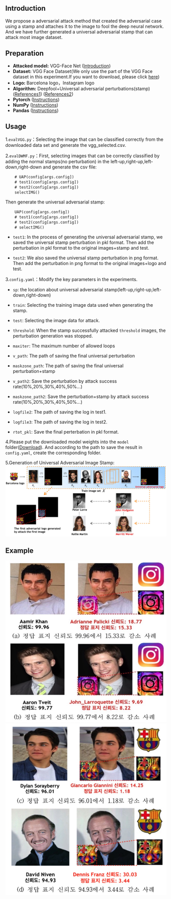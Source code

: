 ## Introduction
We propose a adversarial attack method that created the adversarial case using a stamp and attaches it to the image to fool the deep neural network. And we have further generated a universal adversarial stamp that can attack most image dataset.

## Preparation
* **Attacked model:** VGG-Face Net ([Introduction](https://www.robots.ox.ac.uk/~vgg/software/vgg_face/))
* **Dataset:** VGG Face Dataset(We only use the part of the VGG Face dataset in this experiment.If you want to download, please click [here](https://drive.google.com/drive/folders/18XatddXTZbj8d9LSOQ3oHFZ2j4Fso3UT))
* **Logo:** Barcelona logo，Instagram logo
* **Algorithm:** Deepfool+Universal adversarial perturbations(stamp)([References1](https://www.cv-foundation.org/openaccess/content_cvpr_2016/papers/Moosavi-Dezfooli_DeepFool_A_Simple_CVPR_2016_paper.pdf)) ([References2](http://openaccess.thecvf.com/content_cvpr_2017/papers/Moosavi-Dezfooli_Universal_Adversarial_Perturbations_CVPR_2017_paper.pdf))
* **Pytorch** ([Instructions](https://pytorch.org/get-started/locally/))
* **NumPy** ([Instructions](https://scipy.org/install.html))
* **Pandas** ([Instructions](https://scipy.org/install.html))

## Usage
1.`evalVGG.py`：Selecting the image that can be classified correctly from the downloaded data set and generate the vgg_selected.csv.

2.`evalDWMF.py`：First, selecting images that can be correctly classified by adding the normal stamps(no perturbation) in the left-up,right-up,left-down,right-down and generate the csv file:

```shell
    # UAP(config[args.config]) 
    # test1(config[args.config])
    # test2(config[args.config]) 
    selectIMG()  
```
Then generate the universal adversarial stamp:

```shell
    UAP(config[args.config]) 
    # test1(config[args.config])
    # test2(config[args.config]) 
    # selectIMG()  
```

* `test1`: In the process of generating the universal adversarial stamp, we saved the universal stamp perturbation in pkl format. Then add the perturbation in pkl format to the original images+stamp and test.

* `test2`: We also saved the universal stamp perturbation in png format. Then add the perturbation in png format to the original images+logo and test.


3.`config.yaml`：Modify the key parameters in the experiments.

* `sp`: the location about universal adversarial stamp(left-up,right-up,left-down,right-down)

* `train`: Selecting the training image data used when generating the stamp.

* `test`: Selecting the image data for attack.

* `threshold`: When the stamp successfully attacked `threshold` images, the perturbation generation was stopped.

* `maxiter`: The maximum number of allowed loops

* `v_path`: The path of saving the final universal perturbation

* `maskzone_path`: The path of saving the final universal perturbation+stamp

* `v_path2`: Save the perturbation by attack success rate(10%,20%,30%,40%,50%...)

* `maskzone_path2`: Save the perturbation+stamp by attack success rate(10%,20%,30%,40%,50%...)

* `logfile2`: The path of saving the log in test1.

* `logfile3`: The path of saving the log in test2.

* `rtot_pkl`: Save the final perterbation in pkl format.

4.Please put the downloaded model weights into the `model` folder([Download](https://drive.google.com/drive/folders/10Wd8zSJ7e5-ivZO3nHwCI-lH0vFIl8o4)). And according to the path to save the result in `config.yaml`, create the corresponding folder.

5.Generation of Universal Adversarial Image Stamp:
![examples](examples/ual.jpg)

## Example
![examples](examples/result2.jpg)
![examples](examples/result3.jpg)
